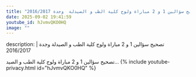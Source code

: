 ```yaml
---
title: "تصحيح سؤالين 1 و 2 مباراة ولوج كلية الطب و الصيدلة  وجدة 2016/2017"
date: 2025-09-02 19:41:59 
youtube_id: hJvmvQKO0HQ
image: ""
---
```

description: |
  تصحيح سؤالين 1 و 2 مباراة ولوج كلية الطب و الصيدلة  وجدة 2016/2017
  
  
  
  تصحيح سؤالين 1 و 2 مباراة ولوج كلية الطب و الصيد...
{% include youtube-privacy.html id="hJvmvQKO0HQ" %}
